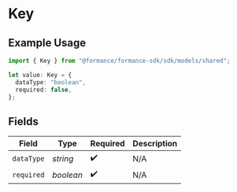 # Key

## Example Usage

```typescript
import { Key } from "@formance/formance-sdk/sdk/models/shared";

let value: Key = {
  dataType: "boolean",
  required: false,
};
```

## Fields

| Field              | Type               | Required           | Description        |
| ------------------ | ------------------ | ------------------ | ------------------ |
| `dataType`         | *string*           | :heavy_check_mark: | N/A                |
| `required`         | *boolean*          | :heavy_check_mark: | N/A                |